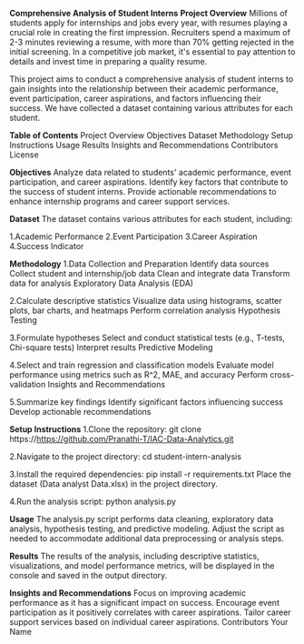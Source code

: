 **Comprehensive Analysis of Student Interns**
**Project Overview**
Millions of students apply for internships and jobs every year, with resumes playing a crucial role in creating the first impression. Recruiters spend a maximum of 2-3 minutes reviewing a resume, with more than 70% getting rejected in the initial screening. In a competitive job market, it's essential to pay attention to details and invest time in preparing a quality resume.

This project aims to conduct a comprehensive analysis of student interns to gain insights into the relationship between their academic performance, event participation, career aspirations, and factors influencing their success. We have collected a dataset containing various attributes for each student.

**Table of Contents**
Project Overview
Objectives
Dataset
Methodology
Setup Instructions
Usage
Results
Insights and Recommendations
Contributors
License

**Objectives**
Analyze data related to students' academic performance, event participation, and career aspirations.
Identify key factors that contribute to the success of student interns.
Provide actionable recommendations to enhance internship programs and career support services.

**Dataset**
The dataset contains various attributes for each student, including:

1.Academic Performance
2.Event Participation
3.Career Aspiration
4.Success Indicator

**Methodology**
1.Data Collection and Preparation
   Identify data sources
   Collect student and internship/job data
   Clean and integrate data
   Transform data for analysis
   Exploratory Data Analysis (EDA)

2.Calculate descriptive statistics
  Visualize data using histograms, scatter plots, bar charts, and heatmaps
  Perform correlation analysis
  Hypothesis Testing
  
3.Formulate hypotheses
  Select and conduct statistical tests (e.g., T-tests, Chi-square tests)
  Interpret results
  Predictive Modeling

4.Select and train regression and classification models
  Evaluate model performance using metrics such as R^2, MAE, and accuracy
  Perform cross-validation
  Insights and Recommendations

5.Summarize key findings
  Identify significant factors influencing success
  Develop actionable recommendations

**Setup Instructions**
1.Clone the repository:
  git clone https://https://github.com/Pranathi-T/IAC-Data-Analytics.git

2.Navigate to the project directory:
  cd student-intern-analysis

3.Install the required dependencies:
  pip install -r requirements.txt
  Place the dataset (Data analyst Data.xlsx) in the project directory.

4.Run the analysis script:
  python analysis.py

**Usage**
  The analysis.py script performs data cleaning, exploratory data analysis, hypothesis testing, and predictive modeling.
  Adjust the script as needed to accommodate additional data preprocessing or analysis steps.

**Results**
  The results of the analysis, including descriptive statistics, visualizations, and model performance metrics, will be displayed in the console and saved in the output directory.

**Insights and Recommendations**
  Focus on improving academic performance as it has a significant impact on success.
  Encourage event participation as it positively correlates with career aspirations.
  Tailor career support services based on individual career aspirations.
  Contributors
Your Name
